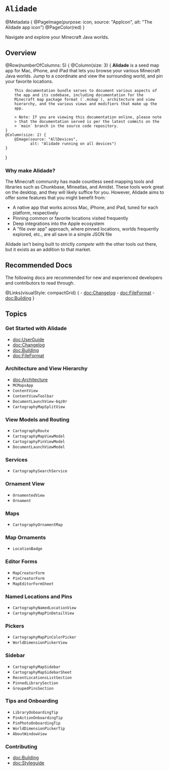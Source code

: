# ``Alidade``

@Metadata {
    @PageImage(purpose: icon, source: "AppIcon", alt: "The Alidade app icon")
    @PageColor(red)
}

Navigate and explore your Minecraft Java worlds.

## Overview

@Row(numberOfColumns: 5) {
    @Column(size: 3) {
        **Alidade** is a seed map app for Mac, iPhone, and iPad that lets
        you browse your various Minecraft Java worlds. Jump to a
        coordinate and view the surrounding world, and pin your favorite
        locations.

        This documentation bundle serves to document various aspects of
        the app and its codebase, including documentation for the
        Minecraft map package format (`.mcmap`), architecture and view
        hierarchy, and the various views and modifiers that make up the
        app.
        
        > Note: If you are viewing this documentation online, please note
        > that the documentation served is per the latest commits on the
        > `main` branch in the source code repository.
    }
    @Column(size: 2) {
        @Image(source: "AllDevices",
               alt: "Alidade running on all devices")
    }
}

### Why make Alidade?

The Minecraft community has made countless seed mapping tools and
libraries such as Chunkbase, Mineatlas, and Amidst. These tools work
great on the desktop, and they will likely suffice for you. However,
Alidade aims to offer some features that you might benefit from:

- A native app that works across Mac, iPhone, and iPad, tuned for each
  platform, respectively
- Pinning common or favorite locations visited frequently
- Deep integrations into the Apple ecosystem
- A "file over app" approach, where pinned locations, worlds frequently
  explored, etc., are all save in a simple JSON file
  
Alidade isn't being built to strictly _compete_ with the other tools
out there, but it exists as an addition to that market.

## Recommended Docs

The following docs are recommended for new and experienced developers and
contributors to read through.

@Links(visualStyle: compactGrid) {
    - <doc:Changelog>
    - <doc:FileFormat>
    - <doc:Building>
}

## Topics

### Get Started with Alidade

- <doc:UserGuide>
- <doc:Changelog>
- <doc:Building>
- <doc:FileFormat>

### Architecture and View Hierarchy

- <doc:Architecture>
- ``MCMapsApp``
- ``ContentView``
- ``ContentViewToolbar``
- ``DocumentLaunchView-6qz0r``
- ``CartographyMapSplitView``

### View Models and Routing

- ``CartographyRoute``
- ``CartographyMapViewModel``
- ``CartographyPinViewModel``
- ``DocumentLaunchViewModel``

### Services

- ``CartographySearchService``

### Ornament View

- ``OrnamentedView``
- ``Ornament``

### Maps

- ``CartographyOrnamentMap``

### Map Ornaments

- ``LocationBadge``

### Editor Forms

- ``MapCreatorForm``
- ``PinCreatorForm``
- ``MapEditorFormSheet``

### Named Locations and Pins

- ``CartographyNamedLocationView``
- ``CartographyMapPinDetailView``

### Pickers

- ``CartographyMapPinColorPicker``
- ``WorldDimensionPickerView``

### Sidebar

- ``CartographyMapSidebar``
- ``CartographyMapSidebarSheet``
- ``RecentLocationsListSection``
- ``PinnedLibrarySection``
- ``GroupedPinsSection``

### Tips and Onboarding

- ``LibraryOnboardingTip``
- ``PinActionOnboardingTip``
- ``PinPhotoOnboardingTip``
- ``WorldDimensionPickerTip``
- ``AboutWindowView``

### Contributing

- <doc:Building>
- <doc:Styleguide>
